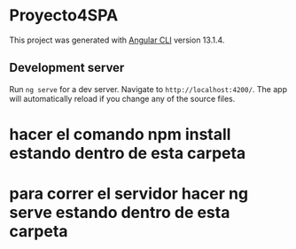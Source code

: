 # Proyecto4SPA

This project was generated with [Angular CLI](https://github.com/angular/angular-cli) version 13.1.4.

## Development server

Run `ng serve` for a dev server. Navigate to `http://localhost:4200/`. The app will automatically reload if you change any of the source files.

# hacer el comando npm install estando dentro de esta carpeta
# para correr el servidor hacer ng serve estando dentro de esta carpeta


